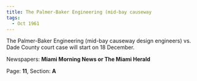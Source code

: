 ```yaml
---  
title: The Palmer-Baker Engineering (mid-bay causeway  
tags:  
  - Oct 1961  
---  
```

  
The Palmer-Baker Engineering (mid-bay causeway design engineers) vs. Dade County court case will start on 18 December.  
  
Newspapers: **Miami Morning News or The Miami Herald**  
  
Page: **11**, Section: **A** 
